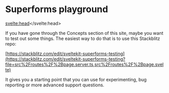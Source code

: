 # Superforms playground

<svelte:head><title>Superforms playground</title></svelte:head>

If you have gone through the Concepts section of this site, maybe you want to test out some things. The easiest way to do that is to use this Stackblitz repo:

[https://stackblitz.com/edit/sveltekit-superforms-testing](https://stackblitz.com/edit/sveltekit-superforms-testing?file=src%2Froutes%2F%2Bpage.server.ts,src%2Froutes%2F%2Bpage.svelte)

It gives you a starting point that you can use for experimenting, bug reporting or more advanced support questions.
